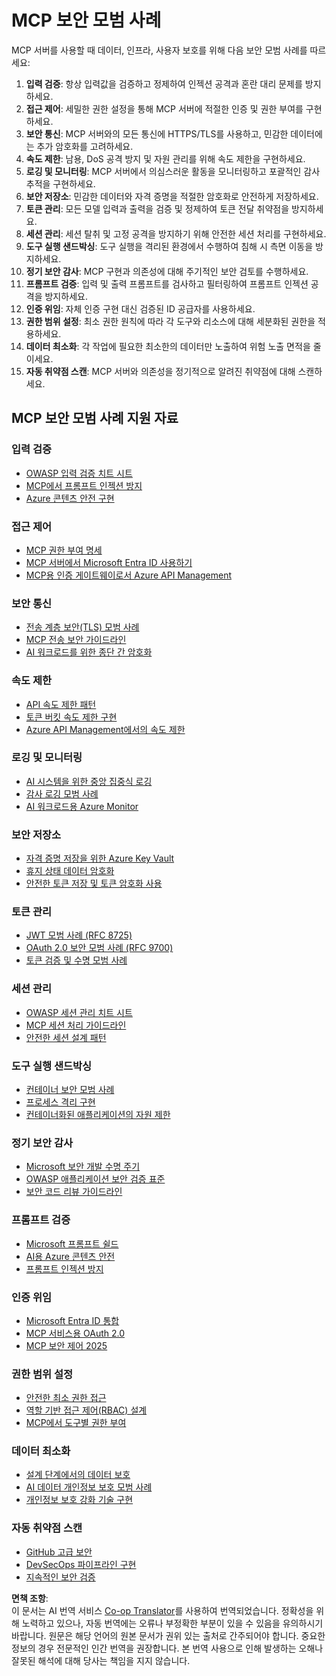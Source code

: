 <!--
CO_OP_TRANSLATOR_METADATA:
{
  "original_hash": "90bfc6f3be00e34f6124e2a24bf94167",
  "translation_date": "2025-07-16T23:08:22+00:00",
  "source_file": "02-Security/mcp-best-practices.md",
  "language_code": "ko"
}
-->
# MCP 보안 모범 사례

MCP 서버를 사용할 때 데이터, 인프라, 사용자 보호를 위해 다음 보안 모범 사례를 따르세요:

1. **입력 검증**: 항상 입력값을 검증하고 정제하여 인젝션 공격과 혼란 대리 문제를 방지하세요.
2. **접근 제어**: 세밀한 권한 설정을 통해 MCP 서버에 적절한 인증 및 권한 부여를 구현하세요.
3. **보안 통신**: MCP 서버와의 모든 통신에 HTTPS/TLS를 사용하고, 민감한 데이터에는 추가 암호화를 고려하세요.
4. **속도 제한**: 남용, DoS 공격 방지 및 자원 관리를 위해 속도 제한을 구현하세요.
5. **로깅 및 모니터링**: MCP 서버에서 의심스러운 활동을 모니터링하고 포괄적인 감사 추적을 구현하세요.
6. **보안 저장소**: 민감한 데이터와 자격 증명을 적절한 암호화로 안전하게 저장하세요.
7. **토큰 관리**: 모든 모델 입력과 출력을 검증 및 정제하여 토큰 전달 취약점을 방지하세요.
8. **세션 관리**: 세션 탈취 및 고정 공격을 방지하기 위해 안전한 세션 처리를 구현하세요.
9. **도구 실행 샌드박싱**: 도구 실행을 격리된 환경에서 수행하여 침해 시 측면 이동을 방지하세요.
10. **정기 보안 감사**: MCP 구현과 의존성에 대해 주기적인 보안 검토를 수행하세요.
11. **프롬프트 검증**: 입력 및 출력 프롬프트를 검사하고 필터링하여 프롬프트 인젝션 공격을 방지하세요.
12. **인증 위임**: 자체 인증 구현 대신 검증된 ID 공급자를 사용하세요.
13. **권한 범위 설정**: 최소 권한 원칙에 따라 각 도구와 리소스에 대해 세분화된 권한을 적용하세요.
14. **데이터 최소화**: 각 작업에 필요한 최소한의 데이터만 노출하여 위험 노출 면적을 줄이세요.
15. **자동 취약점 스캔**: MCP 서버와 의존성을 정기적으로 알려진 취약점에 대해 스캔하세요.

## MCP 보안 모범 사례 지원 자료

### 입력 검증
- [OWASP 입력 검증 치트 시트](https://cheatsheetseries.owasp.org/cheatsheets/Input_Validation_Cheat_Sheet.html)
- [MCP에서 프롬프트 인젝션 방지](https://modelcontextprotocol.io/docs/guides/security)
- [Azure 콘텐츠 안전 구현](./azure-content-safety-implementation.md)

### 접근 제어
- [MCP 권한 부여 명세](https://modelcontextprotocol.io/specification/draft/basic/authorization)
- [MCP 서버에서 Microsoft Entra ID 사용하기](https://den.dev/blog/mcp-server-auth-entra-id-session/)
- [MCP용 인증 게이트웨이로서 Azure API Management](https://techcommunity.microsoft.com/blog/integrationsonazureblog/azure-api-management-your-auth-gateway-for-mcp-servers/4402690)

### 보안 통신
- [전송 계층 보안(TLS) 모범 사례](https://learn.microsoft.com/security/engineering/solving-tls)
- [MCP 전송 보안 가이드라인](https://modelcontextprotocol.io/docs/concepts/transports)
- [AI 워크로드를 위한 종단 간 암호화](https://learn.microsoft.com/azure/architecture/example-scenario/confidential/end-to-end-encryption)

### 속도 제한
- [API 속도 제한 패턴](https://learn.microsoft.com/azure/architecture/patterns/rate-limiting-pattern)
- [토큰 버킷 속도 제한 구현](https://konghq.com/blog/engineering/how-to-design-a-scalable-rate-limiting-algorithm)
- [Azure API Management에서의 속도 제한](https://learn.microsoft.com/azure/api-management/rate-limit-policy)

### 로깅 및 모니터링
- [AI 시스템을 위한 중앙 집중식 로깅](https://learn.microsoft.com/azure/architecture/example-scenario/logging/centralized-logging)
- [감사 로깅 모범 사례](https://cheatsheetseries.owasp.org/cheatsheets/Logging_Cheat_Sheet.html)
- [AI 워크로드용 Azure Monitor](https://learn.microsoft.com/azure/azure-monitor/overview)

### 보안 저장소
- [자격 증명 저장을 위한 Azure Key Vault](https://learn.microsoft.com/azure/key-vault/general/basic-concepts)
- [휴지 상태 데이터 암호화](https://learn.microsoft.com/security/engineering/data-encryption-at-rest)
- [안전한 토큰 저장 및 토큰 암호화 사용](https://youtu.be/uRdX37EcCwg?si=6fSChs1G4glwXRy2)

### 토큰 관리
- [JWT 모범 사례 (RFC 8725)](https://datatracker.ietf.org/doc/html/rfc8725)
- [OAuth 2.0 보안 모범 사례 (RFC 9700)](https://datatracker.ietf.org/doc/html/rfc9700)
- [토큰 검증 및 수명 모범 사례](https://learn.microsoft.com/entra/identity-platform/access-tokens)

### 세션 관리
- [OWASP 세션 관리 치트 시트](https://cheatsheetseries.owasp.org/cheatsheets/Session_Management_Cheat_Sheet.html)
- [MCP 세션 처리 가이드라인](https://modelcontextprotocol.io/docs/guides/security)
- [안전한 세션 설계 패턴](https://learn.microsoft.com/security/engineering/session-security)

### 도구 실행 샌드박싱
- [컨테이너 보안 모범 사례](https://learn.microsoft.com/azure/container-instances/container-instances-image-security)
- [프로세스 격리 구현](https://learn.microsoft.com/windows/security/threat-protection/security-policy-settings/user-rights-assignment)
- [컨테이너화된 애플리케이션의 자원 제한](https://kubernetes.io/docs/concepts/configuration/manage-resources-containers/)

### 정기 보안 감사
- [Microsoft 보안 개발 수명 주기](https://www.microsoft.com/sdl)
- [OWASP 애플리케이션 보안 검증 표준](https://owasp.org/www-project-application-security-verification-standard/)
- [보안 코드 리뷰 가이드라인](https://owasp.org/www-pdf-archive/OWASP_Code_Review_Guide_v2.pdf)

### 프롬프트 검증
- [Microsoft 프롬프트 쉴드](https://learn.microsoft.com/azure/ai-services/content-safety/concepts/jailbreak-detection)
- [AI용 Azure 콘텐츠 안전](https://learn.microsoft.com/azure/ai-services/content-safety/)
- [프롬프트 인젝션 방지](https://github.com/microsoft/prompt-shield-js)

### 인증 위임
- [Microsoft Entra ID 통합](https://learn.microsoft.com/entra/identity-platform/v2-oauth2-auth-code-flow)
- [MCP 서비스용 OAuth 2.0](https://learn.microsoft.com/security/engineering/solving-oauth)
- [MCP 보안 제어 2025](./mcp-security-controls-2025.md)

### 권한 범위 설정
- [안전한 최소 권한 접근](https://learn.microsoft.com/entra/identity-platform/secure-least-privileged-access)
- [역할 기반 접근 제어(RBAC) 설계](https://learn.microsoft.com/azure/role-based-access-control/overview)
- [MCP에서 도구별 권한 부여](https://modelcontextprotocol.io/docs/guides/best-practices)

### 데이터 최소화
- [설계 단계에서의 데이터 보호](https://learn.microsoft.com/compliance/regulatory/gdpr-data-protection-impact-assessments)
- [AI 데이터 개인정보 보호 모범 사례](https://learn.microsoft.com/legal/cognitive-services/openai/data-privacy)
- [개인정보 보호 강화 기술 구현](https://www.microsoft.com/security/blog/2021/07/13/microsofts-pet-project-privacy-enhancing-technologies-in-action/)

### 자동 취약점 스캔
- [GitHub 고급 보안](https://github.com/security/advanced-security)
- [DevSecOps 파이프라인 구현](https://learn.microsoft.com/azure/devops/migrate/security-validation-cicd-pipeline)
- [지속적인 보안 검증](https://www.microsoft.com/security/blog/2022/04/05/step-by-step-building-a-more-efficient-devsecops-environment/)

**면책 조항**:  
이 문서는 AI 번역 서비스 [Co-op Translator](https://github.com/Azure/co-op-translator)를 사용하여 번역되었습니다. 정확성을 위해 노력하고 있으나, 자동 번역에는 오류나 부정확한 부분이 있을 수 있음을 유의하시기 바랍니다. 원문은 해당 언어의 원본 문서가 권위 있는 출처로 간주되어야 합니다. 중요한 정보의 경우 전문적인 인간 번역을 권장합니다. 본 번역 사용으로 인해 발생하는 오해나 잘못된 해석에 대해 당사는 책임을 지지 않습니다.